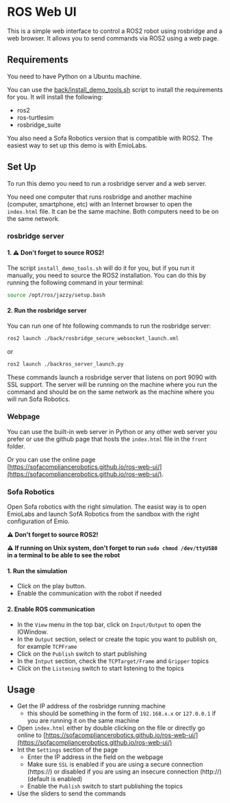 # ROS Web UI
This is a simple web interface to control a ROS2 robot using rosbridge and a web browser. It allows you to send commands via ROS2 using a web page.

## Requirements
You need to have Python on a Ubuntu machine. 

You can use the [back/install_demo_tools.sh](./back/install_demo_tools.sh) script to install the requirements for you. It will install the following:
- ros2
- ros-turtlesim
- rosbridge_suite

You also need a Sofa Robotics version that is compatible with ROS2. The easiest way to set up this demo is with EmioLabs.

## Set Up
To run this demo you need to run a rosbridge server and a web server.

You need one computer that runs rosbridge and another machine (computer, smartphone, etc) with an Internet browser to open the `index.html` file. It can be the same machine.
Both computers need to be on the same network.

### rosbridge server
#### 1. ⚠️ Don't forget to source ROS2!

The script `install_demo_tools.sh` will do it for you, but if you run it manually, you need to source the ROS2 installation. You can do this by running the following command in your terminal:
```bash
source /opt/ros/jazzy/setup.bash
```

#### 2. Run the rosbridge server
You can run one of hte following commands to run the rosbridge server:

```bash
ros2 launch ./back/rosbridge_secure_websocket_launch.xml
```
or
```bash
ros2 launch ./backros_server_launch.py
```

These commands launch a rosbridge server that listens on port 9090 with SSL support. 
The server will be running on the machine where you run the command and should be on the same network as the machine where you will run Sofa Robotics.

### Webpage
You can use the built-in web server in Python or any other web server you prefer or use the github page that hosts the `index.html` file in the `front` folder.


Or you can use the online page [https://sofacompliancerobotics.github.io/ros-web-ui/](https://sofacompliancerobotics.github.io/ros-web-ui/).

### Sofa Robotics
Open Sofa robotics with the right simulation.
The easist way is to open EmioLabs and launch SofA Robotics from the sandbox with the right configuration of Emio.

__⚠️ Don't forget to source ROS2!__

__⚠️ If running on Unix system, don't forget to run `sudo chmod /dev/ttyUSB0` in a terminal to be able to see the robot__


#### 1. Run the simulation
- Click on the play button.
- Enable the communication with the robot if needed
  
#### 2. Enable ROS communication
- In the `View` menu in the top bar, click on `Input/Output` to open the IOWindow.
- In the `Output` section, select or create the topic you want to publish on, for example `TCPFrame`
- Click on the `Publish` switch to start publishing
- In the `Intput` section, check the `TCPTarget/Frame` and `Gripper` topics
- Click on the `Listening` switch  to start listening to the topics 

## Usage
- Get the IP address of the rosbridge running machine
    - this should be something in the form of `192.168.x.x` or `127.0.0.1` if you are running it on the same machine
- Open `index.html` either by double clicking on the file or directly go online to [https://sofacompliancerobotics.github.io/ros-web-ui/](https://sofacompliancerobotics.github.io/ros-web-ui/)
- Int the `Settings` section of the page
    - Enter the IP address in the field on the webpage
    - Make sure `SSL` is enabled if you are using a secure connection (https://) or disabled if you are using an insecure connection (http://) (default is enabled)
    - Enable the `Publish` switch to start publishing the topics
- Use the sliders to send the commands

